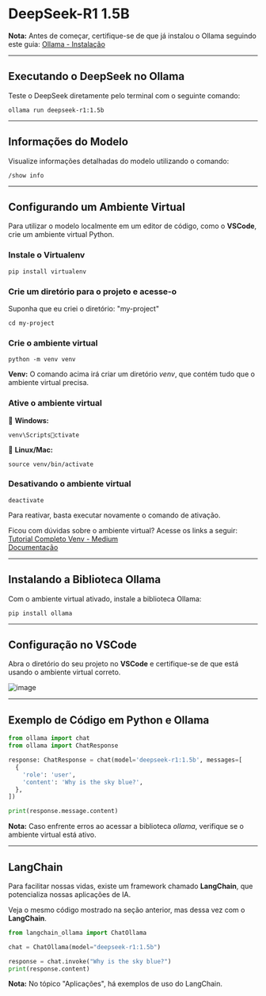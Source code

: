 
# DeepSeek-R1 1.5B

**Nota:** Antes de começar, certifique-se de que já instalou o Ollama seguindo este guia: [Ollama - Instalação](https://github.com/Agents4Good/CozinhaLLM/blob/main/content/ollama/install.md)

---
## Executando o DeepSeek no Ollama

Teste o DeepSeek diretamente pelo terminal com o seguinte comando:
```shell
ollama run deepseek-r1:1.5b
```

---
## Informações do Modelo

Visualize informações detalhadas do modelo utilizando o comando:
```shell
/show info
```

---
## Configurando um Ambiente Virtual

Para utilizar o modelo localmente em um editor de código, como o **VSCode**, crie um ambiente virtual Python.

### **Instale o Virtualenv**
```shell
pip install virtualenv
```

### **Crie um diretório para o projeto e acesse-o**

Suponha que eu criei o diretório: "my-project"

```shell
cd my-project
```

### **Crie o ambiente virtual**
```shell
python -m venv venv
```

**Venv:** O comando acima irá criar um diretório *venv*, que contém tudo que o ambiente virtual precisa.

### **Ative o ambiente virtual**

🔹 **Windows:**
```shell
venv\Scriptsctivate
```

🔹 **Linux/Mac:**
```shell
source venv/bin/activate
```

### **Desativando o ambiente virtual**
```shell
deactivate
```

Para reativar, basta executar novamente o comando de ativação.

Ficou com dúvidas sobre o ambiente virtual? Acesse os links a seguir:<br>
[Tutorial Completo Venv - Medium](https://dev.to/franciscojdsjr/guia-completo-para-usar-o-virtual-environment-venv-no-python-57bo)<br>
[Documentação](https://docs.python.org/pt-br/3.13/library/venv.html)

---

## Instalando a Biblioteca Ollama

Com o ambiente virtual ativado, instale a biblioteca Ollama:
```shell
pip install ollama
```

---

## Configuração no VSCode

Abra o diretório do seu projeto no **VSCode** e certifique-se de que está usando o ambiente virtual correto.

![image](https://github.com/user-attachments/assets/34483997-5cc7-4428-9967-2c648cef13f2)

---

## Exemplo de Código em Python e Ollama

```python
from ollama import chat
from ollama import ChatResponse

response: ChatResponse = chat(model='deepseek-r1:1.5b', messages=[
  {
    'role': 'user',
    'content': 'Why is the sky blue?',
  },
])

print(response.message.content)
```

**Nota:** Caso enfrente erros ao acessar a biblioteca *ollama*, verifique se o ambiente virtual está ativo.

---

## LangChain

Para facilitar nossas vidas, existe um framework chamado **LangChain**, que potencializa nossas aplicações de IA.

Veja o mesmo código mostrado na seção anterior, mas dessa vez com o **LangChain**.

```python
from langchain_ollama import ChatOllama

chat = ChatOllama(model="deepseek-r1:1.5b")

response = chat.invoke("Why is the sky blue?")
print(response.content)
```

**Nota:** No tópico "Aplicações", há exemplos de uso do LangChain.
